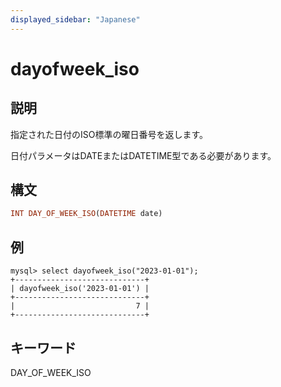 ```yaml
---
displayed_sidebar: "Japanese"
---
```


# dayofweek_iso

## 説明

指定された日付のISO標準の曜日番号を返します。

日付パラメータはDATEまたはDATETIME型である必要があります。

## 構文

```Haskell
INT DAY_OF_WEEK_ISO(DATETIME date)
```

## 例

```Plain Text
mysql> select dayofweek_iso("2023-01-01");
+-----------------------------+
| dayofweek_iso('2023-01-01') |
+-----------------------------+
|                           7 |
+-----------------------------+
```

## キーワード

DAY_OF_WEEK_ISO
